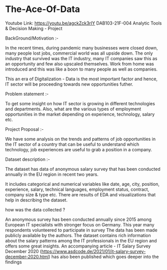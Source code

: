 # The-Ace-Of-Data
Youtube Link: https://youtu.be/agckZck3rIY
DAB103-21F-004 Analytic Tools &amp; Decision Making - Project

BackGround/Motivation :-

In the recent times, during pandemic many businesses were closed down, many people lost jobs, commercial world was all upside down. The only industry that survived was the IT industry, many IT companies saw this as an opportunity and few also upscaled themselves. Work from home was introduced and this was like a boon to many people as well as companies.

This an era of Digitalization - Data is the most important factor and hence, IT sector will be proceeding towards new opportunities futher. 

Problem statement :-

To get some insight on how IT sector is growing in different technologies and departments. Also, what are the various types of employment opportunities in the market depending on experience, technology, salary etc.

Project Proposal :-

We have some analysis on the trends and patterns of job opportunities in the IT sector of a country that can be useful to understand which technology, job experiences are useful to grab a position in a company.

Dataset description :-

The dataset has data of anonymous salary survey that has been conducted annually in the EU region in recent two years.

It includes categorical and numerical variables like date, age, city, position, experience, salary, technical languages, employment status, contract, company size & type etc.
There are results of EDA and visualizations that help in describing the dataset.

how was the data collected ?

An anonymous survey has been conducted annually since 2015 among European IT specialists with stronger focus on Germany. This year many  respondents volunteered to participate in survey The data has been made publicly available by the authors.
The dataset contains rich information about the salary patterns among the IT professionals in the EU region and offers some great insights.
An accompanying article - IT Salary Survey December 2020 (https://www.asdcode.de/2021/01/it-salary-survey-december-2020.html) has also been published which goes deeper into the findings
